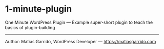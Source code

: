 # 1-minute-plugin
One Minute WordPress Plugin — Example super-short plugin to teach the basics of plugin-building
****
Author: Matias Garrido, WordPress Developer — https://matiasgarrido.com
